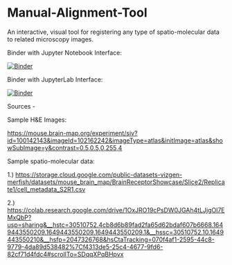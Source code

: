 # Manual-Alignment-Tool
An interactive, visual tool for registering any type of spatio-molecular data to related microscopy images.

Binder with Jupyter Notebook Interface:

[![Binder](https://mybinder.org/badge_logo.svg)](https://mybinder.org/v2/gh/jaspreetishar/Manual-Alignment-Tool/main?urlpath=/tree/Binder/MAT/MAT_App.ipynb)

Binder with JupyterLab Interface:

[![Binder](https://mybinder.org/badge_logo.svg)](https://mybinder.org/v2/gh/jaspreetishar/Manual-Alignment-Tool/main?urlpath=/lab/tree/Binder/MAT/MAT_App.ipynb)



Sources -

Sample H&E Images:

https://mouse.brain-map.org/experiment/siv?id=100142143&imageId=102162242&imageType=atlas&initImage=atlas&showSubImage=y&contrast=0.5,0.5,0,255,4

Sample spatio-molecular data:

1.) https://storage.cloud.google.com/public-datasets-vizgen-merfish/datasets/mouse_brain_map/BrainReceptorShowcase/Slice2/Replicate1/cell_metadata_S2R1.csv

2.) https://colab.research.google.com/drive/1OxJRO19cPsDW0JGAh4tLJjgOl7EMxQbP?usp=sharing&__hstc=30510752.4cb8d6b89fad2fa65d62bdaf607b6668.1649443550209.1649443550209.1649443550209.1&__hssc=30510752.10.1649443550210&__hsfp=2047326768&hsCtaTracking=070f4af1-2595-44c8-9779-4da89d538482%7Cf4313de5-25c4-4677-9fd6-82cf71d4fdc4#scrollTo=SDqqXPqBHpvx
